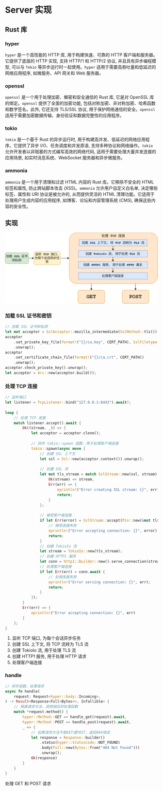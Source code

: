 # Server 实现

## Rust 库

### hyper

`hyper` 是一个高性能的 HTTP 库, 用于构建快速、可靠的 HTTP 客户端和服务器。它提供了底层的 HTTP 实现, 支持 HTTP/1 和 HTTP/2 协议, 并且具有异步编程模型, 可以与 `Tokio` 等异步运行时一起使用。`hyper` 适用于需要高吞吐量和低延迟的网络应用程序, 如微服务、API 网关和 Web 服务器。

### openssl

`openssl` 是一个用于处理加密、解密和安全通信的 Rust 库, 它是对 OpenSSL 库的绑定。`openssl` 提供了全面的加密功能, 包括对称加密、非对称加密、哈希函数和数字签名。此外, 它还支持 TLS/SSL 协议, 用于保护网络通信的安全。`openssl` 适用于需要加密数据传输、身份验证和数据完整性的应用程序。

### tokio

`tokio` 是一个基于 Rust 的异步运行时, 用于构建高并发、低延迟的网络应用程序。它提供了异步 I/O、任务调度和并发原语, 支持多种协议和网络操作。`tokio` 允许开发者以非阻塞的方式编写高效的网络代码, 适用于需要处理大量并发连接的应用场景, 如实时消息系统、WebSocket 服务器和异步微服务。

### ammonia

`ammonia` 是一个用于清理和过滤 HTML 内容的 Rust 库。它移除不安全的 HTML 标签和属性, 防止跨站脚本攻击 (XSS)。`ammonia` 允许用户自定义白名单, 决定哪些标签、属性和 URI 协议是被允许的, 从而提供灵活的 HTML 清理功能。它适用于处理用户生成内容的应用程序, 如博客、论坛和内容管理系统 (CMS), 确保这些内容的安全性。



## 实现

![server.drawio](asserts/server.drawio.png)

### 加载 SSL 证书和密钥

```rust
// 加载 SSL 证书和私钥
let mut acceptor = SslAcceptor::mozilla_intermediate(SslMethod::tls()).unwrap();
acceptor
    .set_private_key_file(format!("{}/ca.key", CERT_PATH), SslFiletype::PEM)
    .unwrap();
acceptor
    .set_certificate_chain_file(format!("{}/ca.crt", CERT_PATH))
    .unwrap();
acceptor.check_private_key().unwrap();
let acceptor = Arc::new(acceptor.build());
```

### 处理 TCP 连接

```rust
// 监听端口
let listener = TcpListener::bind("127.0.0.1:8443").await?;

loop {
    // 处理 TCP 连接
    match listener.accept().await {
        Ok((stream, _)) => {
            let acceptor = acceptor.clone();

            // 异步 tokio::spawn 函数，用于处理客户端连接
            tokio::spawn(async move {
                // 创建 SSL 上下文
                let ssl = Ssl::new(acceptor.context()).unwrap();

                // 创建 SSL 流
                let mut tls_stream = match SslStream::new(ssl, stream) {
                    Ok(stream) => stream,
                    Err(err) => {
                        eprintln!("Error creating SSL stream: {}", err);
                        return;
                    }
                };

                // 接受客户端连接
                if let Err(error) = SslStream::accept(Pin::new(&mut tls_stream)).await {
                    // 接受连接失败
                    eprintln!("Error accepting connection: {}", error);
                    return;
                }
                // 创建 TokioIo 流
                let stream = TokioIo::new(tls_stream);
                // 创建 HTTP1 服务
                let conn = http1::Builder::new().serve_connection(stream, service_fn(handle));
                // 处理客户端连接
                if let Err(err) = conn.await {
                    // 处理连接失败
                    eprintln!("Error serving connection: {}", err);
                    return;
                }
            });
        }
        Err(err) => {
            eprintln!("Error accepting connection: {}", err)
        }
    };
}
```

1. 监听 TCP 端口, 为每个会话异步任务
2. 创建 SSL 上下文, 将 TCP 流转为 TLS 流
3. 创建 TokioIo 流, 用于处理 TLS 流
4. 创建 HTTP1 服务, 用于处理 HTTP 请求
5. 处理客户端连接

### handle 

```rust
// 异步函数，处理请求
async fn handle(
    request: Request<hyper::body::Incoming>,
) -> Result<Response<Full<Bytes>>, Infallible> {
    // 根据请求方法，调用相应的处理函数
    match *request.method() {
        hyper::Method::GET => handle_get(request).await,
        hyper::Method::POST => handle_post(request).await,
        _ => {
            // 如果请求方法不是GET或POST，返回404错误
            let response = Response::builder()
                .status(hyper::StatusCode::NOT_FOUND)
                .body(Full::new(Bytes::from("404 Not Found")))
                .unwrap();
            Ok(response)
        }
    }
}
```

处理 GET 和 POST 请求
